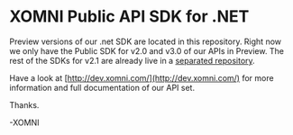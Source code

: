 XOMNI Public API SDK for .NET 
========================

Preview versions of our .net SDK are located in this repository. Right now we only have the Public SDK for v2.0 and v3.0 of our APIs in Preview. The rest of the SDKs for v2.1 are already live in a [separated repository](https://github.com/XomniCloud/xomni-sdk-dotnet). 

Have a look at [http://dev.xomni.com/](http://dev.xomni.com/) for more information and full documentation of our API set. 

Thanks.

-XOMNI
